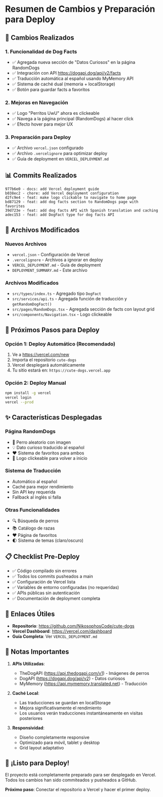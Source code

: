 # Resumen de Cambios y Preparación para Deploy

## 🎯 Cambios Realizados

### 1. Funcionalidad de Dog Facts
- ✅ Agregada nueva sección de "Datos Curiosos" en la página RandomDogs
- ✅ Integración con API https://dogapi.dog/api/v2/facts
- ✅ Traducción automática al español usando MyMemory API
- ✅ Sistema de caché dual (memoria + localStorage)
- ✅ Botón para guardar facts a favoritos

### 2. Mejoras en Navegación
- ✅ Logo "Perritos UwU" ahora es clickeable
- ✅ Navega a la página principal (RandomDogs) al hacer click
- ✅ Efecto hover para mejor UX

### 3. Preparación para Deploy
- ✅ Archivo `vercel.json` configurado
- ✅ Archivo `.vercelignore` para optimizar deploy
- ✅ Guía de deployment en `VERCEL_DEPLOYMENT.md`

## 📊 Commits Realizados

```
977b6e0 - docs: add Vercel deployment guide
b038ec2 - chore: add Vercel deployment configuration
d2fc9e4 - feat: make logo clickable to navigate to home page
bd87129 - feat: add dog facts section to RandomDogs page with favorites
39d723e - feat: add dog facts API with Spanish translation and caching
adec153 - feat: add DogFact type for dog facts API
```

## 📁 Archivos Modificados

### Nuevos Archivos
- `vercel.json` - Configuración de Vercel
- `.vercelignore` - Archivos a ignorar en deploy
- `VERCEL_DEPLOYMENT.md` - Guía de deployment
- `DEPLOYMENT_SUMMARY.md` - Este archivo

### Archivos Modificados
- `src/types/index.ts` - Agregado tipo `DogFact`
- `src/services/api.ts` - Agregada función de traducción y `getRandomDogFact()`
- `src/pages/RandomDogs.tsx` - Agregada sección de facts con layout grid
- `src/components/Navigation.tsx` - Logo clickeable

## 🚀 Próximos Pasos para Deploy

### Opción 1: Deploy Automático (Recomendado)
1. Ve a https://vercel.com/new
2. Importa el repositorio `cute-dogs`
3. Vercel desplegará automáticamente
4. Tu sitio estará en: `https://cute-dogs.vercel.app`

### Opción 2: Deploy Manual
```bash
npm install -g vercel
vercel login
vercel --prod
```

## ✨ Características Desplegadas

### Página RandomDogs
- 🎲 Perro aleatorio con imagen
- 💡 Dato curioso traducido al español
- ❤️ Sistema de favoritos para ambos
- 🔗 Logo clickeable para volver a inicio

### Sistema de Traducción
- Automático al español
- Caché para mejor rendimiento
- Sin API key requerida
- Fallback al inglés si falla

### Otras Funcionalidades
- 🔍 Búsqueda de perros
- 📚 Catálogo de razas
- ❤️ Página de favoritos
- 🌓 Sistema de temas (claro/oscuro)

## 📋 Checklist Pre-Deploy

- ✅ Código compilado sin errores
- ✅ Todos los commits pusheados a main
- ✅ Configuración de Vercel lista
- ✅ Variables de entorno configuradas (no requeridas)
- ✅ APIs públicas sin autenticación
- ✅ Documentación de deployment completa

## 🔗 Enlaces Útiles

- **Repositorio**: https://github.com/NikosophosCode/cute-dogs
- **Vercel Dashboard**: https://vercel.com/dashboard
- **Guía Completa**: Ver `VERCEL_DEPLOYMENT.md`

## 📝 Notas Importantes

1. **APIs Utilizadas**:
   - TheDogAPI (https://api.thedogapi.com/v1) - Imágenes de perros
   - DogAPI (https://dogapi.dog/api/v2) - Datos curiosos
   - MyMemory (https://api.mymemory.translated.net) - Traducción

2. **Caché Local**:
   - Las traducciones se guardan en localStorage
   - Mejora significativamente el rendimiento
   - Los usuarios verán traducciones instantáneamente en visitas posteriores

3. **Responsividad**:
   - Diseño completamente responsive
   - Optimizado para móvil, tablet y desktop
   - Grid layout adaptativo

## 🎉 ¡Listo para Deploy!

El proyecto está completamente preparado para ser desplegado en Vercel. Todos los cambios han sido commiteados y pusheados a GitHub.

**Próximo paso**: Conectar el repositorio a Vercel y hacer el primer deploy.
